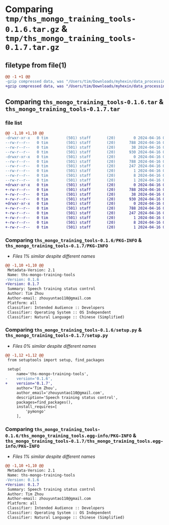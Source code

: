 # Comparing `tmp/ths_mongo_training_tools-0.1.6.tar.gz` & `tmp/ths_mongo_training_tools-0.1.7.tar.gz`

## filetype from file(1)

```diff
@@ -1 +1 @@
-gzip compressed data, was "/Users/tim/Downloads/myhexin/data_processing/ths_mongo_training_tools/dist/.tmp-1bgm_rdf/ths_mongo_training_tools-0.1.6.tar", last modified: Tue Apr 16 02:02:51 2024, max compression
+gzip compressed data, was "/Users/tim/Downloads/myhexin/data_processing/ths_mongo_training_tools/dist/.tmp-l7lc5c7p/ths_mongo_training_tools-0.1.7.tar", last modified: Tue Apr 16 02:09:12 2024, max compression
```

## Comparing `ths_mongo_training_tools-0.1.6.tar` & `ths_mongo_training_tools-0.1.7.tar`

### file list

```diff
@@ -1,10 +1,10 @@
-drwxr-xr-x   0 tim        (501) staff       (20)        0 2024-04-16 02:02:51.272236 ths_mongo_training_tools-0.1.6/
--rw-r--r--   0 tim        (501) staff       (20)      788 2024-04-16 02:02:51.272039 ths_mongo_training_tools-0.1.6/PKG-INFO
--rw-r--r--   0 tim        (501) staff       (20)       38 2024-04-16 02:02:51.272286 ths_mongo_training_tools-0.1.6/setup.cfg
--rw-r--r--   0 tim        (501) staff       (20)      930 2024-04-16 02:02:34.000000 ths_mongo_training_tools-0.1.6/setup.py
-drwxr-xr-x   0 tim        (501) staff       (20)        0 2024-04-16 02:02:51.271844 ths_mongo_training_tools-0.1.6/ths_mongo_training_tools.egg-info/
--rw-r--r--   0 tim        (501) staff       (20)      788 2024-04-16 02:02:51.000000 ths_mongo_training_tools-0.1.6/ths_mongo_training_tools.egg-info/PKG-INFO
--rw-r--r--   0 tim        (501) staff       (20)      247 2024-04-16 02:02:51.000000 ths_mongo_training_tools-0.1.6/ths_mongo_training_tools.egg-info/SOURCES.txt
--rw-r--r--   0 tim        (501) staff       (20)        1 2024-04-16 02:02:51.000000 ths_mongo_training_tools-0.1.6/ths_mongo_training_tools.egg-info/dependency_links.txt
--rw-r--r--   0 tim        (501) staff       (20)        8 2024-04-16 02:02:51.000000 ths_mongo_training_tools-0.1.6/ths_mongo_training_tools.egg-info/requires.txt
--rw-r--r--   0 tim        (501) staff       (20)        1 2024-04-16 02:02:51.000000 ths_mongo_training_tools-0.1.6/ths_mongo_training_tools.egg-info/top_level.txt
+drwxr-xr-x   0 tim        (501) staff       (20)        0 2024-04-16 02:09:12.800548 ths_mongo_training_tools-0.1.7/
+-rw-r--r--   0 tim        (501) staff       (20)      788 2024-04-16 02:09:12.800360 ths_mongo_training_tools-0.1.7/PKG-INFO
+-rw-r--r--   0 tim        (501) staff       (20)       38 2024-04-16 02:09:12.800592 ths_mongo_training_tools-0.1.7/setup.cfg
+-rw-r--r--   0 tim        (501) staff       (20)      930 2024-04-16 02:08:54.000000 ths_mongo_training_tools-0.1.7/setup.py
+drwxr-xr-x   0 tim        (501) staff       (20)        0 2024-04-16 02:09:12.800174 ths_mongo_training_tools-0.1.7/ths_mongo_training_tools.egg-info/
+-rw-r--r--   0 tim        (501) staff       (20)      788 2024-04-16 02:09:12.000000 ths_mongo_training_tools-0.1.7/ths_mongo_training_tools.egg-info/PKG-INFO
+-rw-r--r--   0 tim        (501) staff       (20)      247 2024-04-16 02:09:12.000000 ths_mongo_training_tools-0.1.7/ths_mongo_training_tools.egg-info/SOURCES.txt
+-rw-r--r--   0 tim        (501) staff       (20)        1 2024-04-16 02:09:12.000000 ths_mongo_training_tools-0.1.7/ths_mongo_training_tools.egg-info/dependency_links.txt
+-rw-r--r--   0 tim        (501) staff       (20)        8 2024-04-16 02:09:12.000000 ths_mongo_training_tools-0.1.7/ths_mongo_training_tools.egg-info/requires.txt
+-rw-r--r--   0 tim        (501) staff       (20)        1 2024-04-16 02:09:12.000000 ths_mongo_training_tools-0.1.7/ths_mongo_training_tools.egg-info/top_level.txt
```

### Comparing `ths_mongo_training_tools-0.1.6/PKG-INFO` & `ths_mongo_training_tools-0.1.7/PKG-INFO`

 * *Files 1% similar despite different names*

```diff
@@ -1,10 +1,10 @@
 Metadata-Version: 2.1
 Name: ths-mongo-training-tools
-Version: 0.1.6
+Version: 0.1.7
 Summary: Speech training status control
 Author: Tim Zhou
 Author-email: zhouyuntao110@gmail.com
 Platform: all
 Classifier: Intended Audience :: Developers
 Classifier: Operating System :: OS Independent
 Classifier: Natural Language :: Chinese (Simplified)
```

### Comparing `ths_mongo_training_tools-0.1.6/setup.py` & `ths_mongo_training_tools-0.1.7/setup.py`

 * *Files 0% similar despite different names*

```diff
@@ -1,12 +1,12 @@
 from setuptools import setup, find_packages
 
 setup(
     name='ths-mongo-training-tools',
-    version='0.1.6',
+    version='0.1.7',
     author='Tim Zhou',
     author_email='zhouyuntao110@gmail.com',
     description='Speech training status control',
     packages=find_packages(),
     install_requires=[
         'pymongo'
     ],
```

### Comparing `ths_mongo_training_tools-0.1.6/ths_mongo_training_tools.egg-info/PKG-INFO` & `ths_mongo_training_tools-0.1.7/ths_mongo_training_tools.egg-info/PKG-INFO`

 * *Files 1% similar despite different names*

```diff
@@ -1,10 +1,10 @@
 Metadata-Version: 2.1
 Name: ths-mongo-training-tools
-Version: 0.1.6
+Version: 0.1.7
 Summary: Speech training status control
 Author: Tim Zhou
 Author-email: zhouyuntao110@gmail.com
 Platform: all
 Classifier: Intended Audience :: Developers
 Classifier: Operating System :: OS Independent
 Classifier: Natural Language :: Chinese (Simplified)
```

